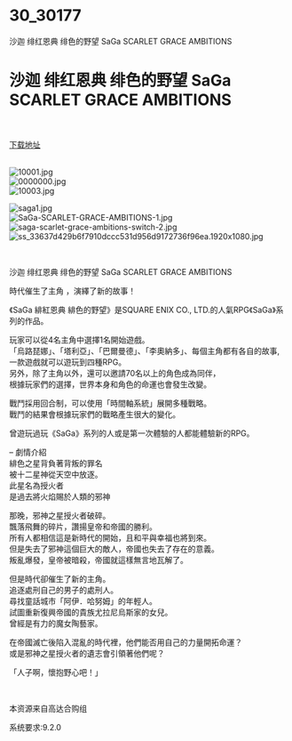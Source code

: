 # 30_30177
沙迦 绯红恩典 绯色的野望 SaGa SCARLET GRACE AMBITIONS
# 沙迦 绯红恩典 绯色的野望 SaGa SCARLET GRACE AMBITIONS
 <br/></br>
[下载地址](https://www.switch520.cc/article/30177 "下载地址")
<br/></br>

<p><img title="10001.jpg" src="https://www.switch520.cc/muke_img/2022_04_23_bb91583a0aa00.jpg" alt="10001.jpg"><br>
<img title="0000000.jpg" src="https://www.switch520.cc/muke_img/2022_04_23_6d30037551596.jpg" alt="0000000.jpg"><br>
<img title="10003.jpg" src="https://www.switch520.cc/muke_img/2022_04_23_82c590d869a9e.jpg" alt="10003.jpg"></p>
<p><img title="saga1.jpg" src="https://www.switch520.cc/muke_img/2022_04_23_cabf86e353247.jpg" alt="saga1.jpg"><br>
<img title="SaGa-SCARLET-GRACE-AMBITIONS-1.jpg" src="https://www.switch520.cc/muke_img/2022_04_23_57b19e23dd1ae.jpg" alt="SaGa-SCARLET-GRACE-AMBITIONS-1.jpg"><br>
<img title="saga-scarlet-grace-ambitions-switch-2.jpg" src="https://www.switch520.cc/muke_img/2022_04_23_fe6b6c325a411.jpg" alt="saga-scarlet-grace-ambitions-switch-2.jpg"><br>
<img title="ss_33637d429b6f7910dccc531d956d9172736f96ea.1920x1080.jpg" src="https://www.switch520.cc/muke_img/2022_04_23_84cc0e4526208.jpg" alt="ss_33637d429b6f7910dccc531d956d9172736f96ea.1920x1080.jpg"></p>
<p>&nbsp;</p>
<p>沙迦 绯红恩典 绯色的野望 SaGa SCARLET GRACE AMBITIONS</p>
<p>時代催生了主角 ，演繹了新的故事！</p>
<p>《SaGa 緋紅恩典 緋色的野望》是SQUARE ENIX CO., LTD.的人氣RPG《SaGa》系列的作品。</p>
<p>玩家可以從4名主角中選擇1名開始遊戲。<br>
「烏路琵娜」、「塔利亞」、「巴爾曼德」、「李奧納多」、每個主角都有各自的故事,<br>
一款遊戲就可以遊玩到四種RPG。<br>
另外，除了主角以外，還可以邀請70名以上的角色成為同伴，<br>
根據玩家們的選擇，世界本身和角色的命運也會發生改變。</p>
<p>戰鬥採用回合制，可以使用「時間軸系統」展開多種戰略。<br>
戰鬥的結果會根據玩家們的戰略產生很大的變化。</p>
<p>曾遊玩過玩《SaGa》系列的人或是第一次體驗的人都能體驗新的RPG。</p>
<p>– 劇情介紹<br>
緋色之星背負著背叛的罪名<br>
被十二星神從天空中放逐。<br>
此星名為授火者<br>
是過去將火焰賜於人類的邪神</p>
<p>那晚，邪神之星授火者破碎。<br>
飄落飛舞的碎片，讚揚皇帝和帝國的勝利。<br>
所有人都相信這是新時代的開始，且和平與幸福也將到來。<br>
但是失去了邪神這個巨大的敵人，帝國也失去了存在的意義。<br>
叛亂爆發，皇帝被暗殺，帝國就這樣無言地瓦解了。</p>
<p>但是時代卻催生了新的主角。<br>
追逐處刑自己的男子的處刑人。<br>
尋找童話城市「阿伊．哈努姆」的年輕人。<br>
試圖重新復興帝國的貴族尤拉尼烏斯家的女兒。<br>
曾經是有力的魔女陶藝家。</p>
<p>在帝國滅亡後陷入混亂的時代裡，他們能否用自己的力量開拓命運？<br>
或是邪神之星授火者的遺志會引領著他們呢？</p>
<p>「人子啊，懷抱野心吧！」</p>
<p>&nbsp;</p>
<p>本资源来自高达合购组</p>
<p>系统要求:9.2.0</p>



